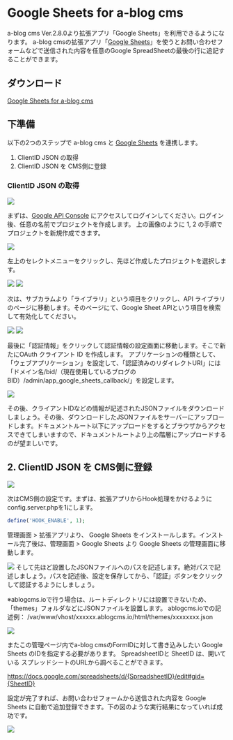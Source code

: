 # Google Sheets for a-blog cms

a-blog cms Ver.2.8.0より拡張アプリ「Google Sheets」を利用できるようになります。 a-blog cmsの拡張アプリ「[Google Sheets](https://www.google.com/sheets/about/)」を使うとお問い合わせフォームなどで送信された内容を任意のGoogle SpreadSheetの最後の行に追記することができます。

## ダウンロード
[Google Sheets for a-blog cms](https://github.com/appleple/acms-google-sheets/raw/master/build/GoogleSheets.zip)

## 下準備

以下の2つのステップで a-blog cms と [Google Sheets](https://www.google.com/sheets/about/) を連携します。

1. ClientID JSON の取得
2. ClientID JSON を CMS側に登録

### ClientID JSON の取得

<img src="./images/get_client_id.png" />

まずは、[Google API Console](https://console.developers.google.com/) にアクセスしてログインしてください。ログイン後、任意の名前でプロジェクトを作成します。 上の画像のように 1, 2 の手順でプロジェクトを新規作成できます。

<img src="./images/project_selection.png" />

左上のセレクトメニューをクリックし、先ほど作成したプロジェクトを選択します。

<img src="./images/library_selection.png" />

<img src="./images/sheet_selection.png" />

次は、サブカラムより「ライブラリ」という項目をクリックし、API ライブラリのページに移動します。そのページにて、Google Sheet APIという項目を検索して有効化してください。

<img src="./images/auth_info.png" />

<img src="./images/get_oauth_client.png" />

最後に「認証情報」をクリックして認証情報の設定画面に移動します。そこで新たにOAuth クライアント ID を作成します。 アプリケーションの種類として、「ウェブアプリケーション」を設定して、「認証済みのリダイレクトURI」には「ドメイン名/bid/（現在使用しているブログのBID）/admin/app_google_sheets_callback/」を設定します。

<img src="./images/download_json.png" />

その後、クライアントIDなどの情報が記述されたJSONファイルをダウンロードしましょう。その後、ダウンロードしたJSONファイルをサーバーにアップロードします。ドキュメントルート以下にアップロードをするとブラウザからアクセスできてしまいますので、ドキュメントルートより上の階層にアップロードするのが望ましいです。

## 2. ClientID JSON を CMS側に登録
<img src="./images/install_app.png" />

次はCMS側の設定です。まずは、拡張アプリからHook処理をかけるようにconfig.server.phpを1にします。

```php
define('HOOK_ENABLE', 1);
```

管理画面 > 拡張アプリより、 Google Sheets をインストールします。インストール完了後は、管理画面 > Google Sheets より Google Sheets の管理画面に移動します。

<img src="./images/app_screen.png" />
そして先ほど設置したJSONファイルへのパスを記述します。絶対パスで記述しましょう。パスを記述後、設定を保存してから、「認証」ボタンをクリックして認証するようにしましょう。

※ablogcms.ioで行う場合は、ルートディレクトリには設置できないため、「themes」フォルダなどにJSONファイルを設置します。 ablogcms.ioでの記述例： /var/www/vhost/xxxxxx.ablogcms.io/html/themes/xxxxxxxx.json


<img src="./images/set_sheetid.png" />

またこの管理ページ内でa-blog cmsのFormIDに対して書き込みしたい Google Sheets のIDを指定する必要があります。 SpreadsheetIDと SheetID は、開いている スプレッドシートのURLから調べることができます。

https://docs.google.com/spreadsheets/d/{SpreadsheetID}/edit#gid={SheetID}

設定が完了すれば、お問い合わせフォームから送信された内容を Google Sheets に自動で追加登録できます。下の図のような実行結果になっていれば成功です。

<img src="./images/spreadsheet.png" />
